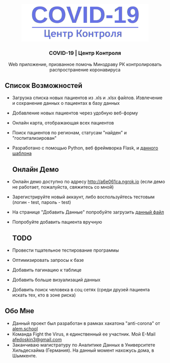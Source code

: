 <p align="center">
  <a href="https://github.com/thelastpolaris/anti-corona-crm/">
    <img src="web-app/app/base/static/assets/img/brand/blue.png" alt="Logo" width="400">
  </a>

  <h3 align="center">COVID-19 | Центр Контроля</h3>

  <p align="center">
    Web приложение, призванное помочь Минздраву РК контролировать распространение коронавируса
    <br />
  </p>
  
  ## Список Возможностей

* Загрузка списка новых пациентов из .xls и .xlsx файлов. Извлечение и сохранение данных о пациентах в базу данных
* Добавление новых пациентов через удобную веб-форму
* Онлайн карта, отображающая всех пациентов
* Поиск пациентов по регионам, статусам "найден" и "госпитализирован"
* Разработано с помощью Python, веб фреймворка Flask, и <a href="https://github.com/app-generator/flask-boilerplate-dashboard-argon">данного шаблона</a>

  ## Онлайн Демо

* Онлайн демо доступно по адресу http://a6e061ca.ngrok.io (если демо не работает, пожалуйста, свяжитесь со мной)
* Зарегистрируйте новый аккаунт, либо воспользуйтесь тестовым (логин - test, пароль - test)
* На странице "Добавить Данные" попробуйте загрузить <a href="https://github.com/thelastpolaris/anti-corona-crm/blob/master/%D0%9F%D1%80%D0%B8%D0%BB%D0%BE%D0%B6%D0%B5%D0%BD%D0%B8%D0%B5%201.%20%D0%A1%D0%BF%D0%B8%D1%81%D0%BE%D0%BA%20%D0%BF%D0%B0%D1%81%D1%81%D0%B0%D0%B6%D0%B8%D1%80%D0%BE%D0%B2%20(%D0%B7%D0%B0%D0%B3%D1%80%D1%83%D0%B7%D0%B8%D1%82%D0%B5%2C%20%D0%B4%D0%B5%D0%BC%D0%BE).xlsx">данный файл</a>
* Попробуйте добавить пациента вручную

  ## TODO
* Провести тщательное тестирование программы
* Оптимизировать запросы к базе
* Добавить пагинацию к таблице
* Добавить больше визуализаций данных
* Добавить поиск человека в соц сетях (среди друзей пациента искать тех, кто в зоне риска)

 ## Обо Мне
* Данный проект был разработан в рамках хакатона "anti-corona" от <a href="http://alem.school">alem.school</a>
* Команда Fight the Virus, я единственный ее участник. Мой E-Mail afedoskin3@gmail.com
* Заканчиваю магистратуру по Аналитике Данных в Университете Хильдесхайма (Германия). На данный момент нахожусь дома, в Шымкенте.
